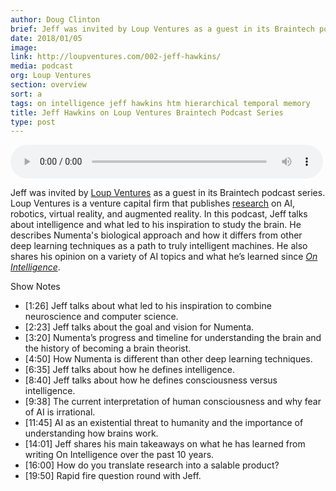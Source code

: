 ```yaml
---
author: Doug Clinton
brief: Jeff was invited by Loup Ventures as a guest in its Braintech podcast series. Loup Ventures is a venture capital firm that publishes research on AI, robotics, virtual reality, and augmented reality. In this podcast, Jeff talks about intelligence and what led to his inspiration to study the brain. He describes Numenta's biological approach and how it differs from other deep learning techniques as a path to truly intelligent machines. He also shares his opinion on a variety of AI topics and what he’s learned since On Intelligence.
date: 2018/01/05
image:
link: http://loupventures.com/002-jeff-hawkins/
media: podcast
org: Loup Ventures
section: overview
sort: a
tags: on intelligence jeff hawkins htm hierarchical temporal memory
title: Jeff Hawkins on Loup Ventures Braintech Podcast Series
type: post
---
```


<audio controls preload="metadata" style=" width:500px;"> <source src="http://media.blubrry.com/loupventures_braintech_podcast/content.blubrry.com/loupventures_braintech_podcast/Loup_Ventures_BrainTech_Podcast_Numenta.mp3" type="audio/mpeg">Your browser does not support the audio element. </audio>

Jeff was invited by [Loup Ventures](http://loupventures.com/) as a guest in its Braintech podcast series. Loup Ventures is a venture capital firm that publishes [research](http://loupventures.com/research/) on AI, robotics, virtual reality, and augmented reality. In this podcast, Jeff talks about intelligence and what led to his inspiration to study the brain. He describes Numenta's biological approach and how it differs from other deep learning techniques as a path to truly intelligent machines. He also shares his opinion on a variety of AI topics and what he’s learned since *[On Intelligence](https://numenta.com/papers-videos-and-more/resources/on-intelligence/)*.

Show Notes
*	[1:26] Jeff talks about what led to his inspiration to combine neuroscience and computer science.
*	[2:23] Jeff talks about the goal and vision for Numenta.
*	[3:20] Numenta’s progress and timeline for understanding the brain and the history of becoming a brain theorist.
*	[4:50] How Numenta is different than other deep learning techniques.
*	[6:35] Jeff talks about how he defines intelligence.
*	[8:40] Jeff talks about how he defines consciousness versus intelligence.
*	[9:38] The current interpretation of human consciousness and why fear of AI is irrational.
*	[11:45] AI as an existential threat to humanity and the importance of understanding how brains work.
*	[14:01] Jeff shares his main takeaways on what he has learned from writing On Intelligence over the past 10 years.
*	[16:00] How do you translate research into a salable product?
*	[19:50] Rapid fire question round with Jeff.
